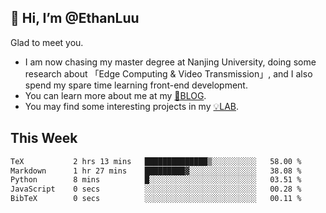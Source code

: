 ## 👋 Hi, I’m @EthanLuu

Glad to meet you.

- I am now chasing my master degree at Nanjing University, doing some research about 「Edge Computing & Video Transmission」, and I also spend my spare time learning front-end development.
- You can learn more about me at my [📝BLOG](https://blog.ethanloo.cn).
- You may find some interesting projects in my [💡LAB](https://lab.ethanloo.cn).

## This Week
<!--START_SECTION:waka-->

```txt
TeX           2 hrs 13 mins   ██████████████▒░░░░░░░░░░   58.00 %
Markdown      1 hr 27 mins    █████████▓░░░░░░░░░░░░░░░   38.08 %
Python        8 mins          █░░░░░░░░░░░░░░░░░░░░░░░░   03.51 %
JavaScript    0 secs          ░░░░░░░░░░░░░░░░░░░░░░░░░   00.28 %
BibTeX        0 secs          ░░░░░░░░░░░░░░░░░░░░░░░░░   00.11 %
```

<!--END_SECTION:waka-->
